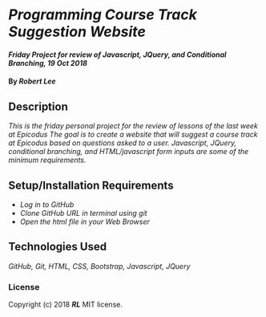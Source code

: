 # _Programming Course Track Suggestion Website_

#### _Friday Project for review of Javascript, JQuery, and Conditional Branching, 19 Oct 2018_

#### By _**Robert Lee**_

## Description

_This is the friday personal project for the review of lessons of the last week at Epicodus  The goal is to create a website that will suggest a course track at Epicodus based on questions asked to a user.  Javascript, JQuery, conditional branching, and HTML/javascript form inputs are some of the minimum requirements._

## Setup/Installation Requirements

* _Log in to GitHub_
* _Clone GitHub URL in terminal using git_
* _Open the html file in your Web Browser_

## Technologies Used
_GitHub, Git, HTML, CSS, Bootstrap, Javascript, JQuery_

### License
Copyright (c) 2018 **_RL_** MIT license.
